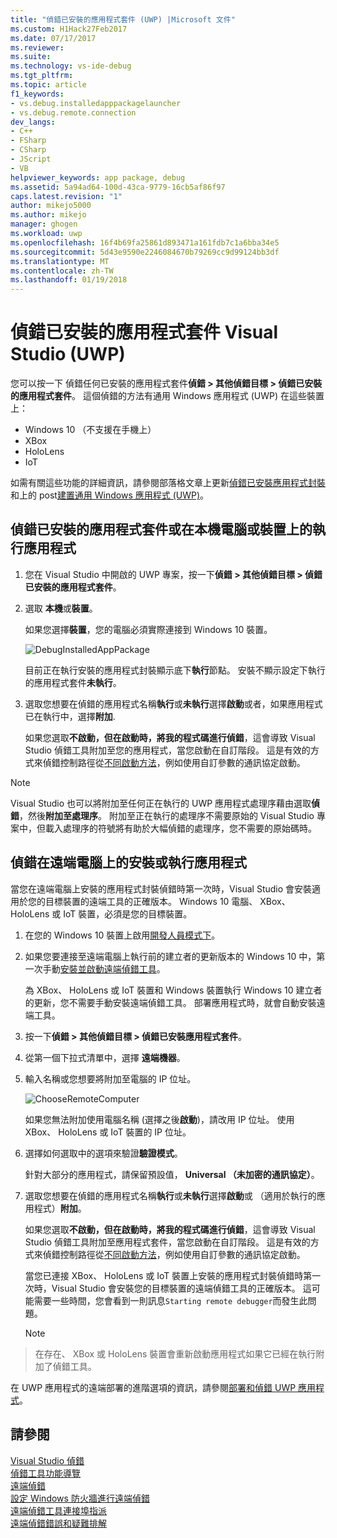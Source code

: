 ```yaml
---
title: "偵錯已安裝的應用程式套件 (UWP) |Microsoft 文件"
ms.custom: H1Hack27Feb2017
ms.date: 07/17/2017
ms.reviewer: 
ms.suite: 
ms.technology: vs-ide-debug
ms.tgt_pltfrm: 
ms.topic: article
f1_keywords:
- vs.debug.installedapppackagelauncher
- vs.debug.remote.connection
dev_langs:
- C++
- FSharp
- CSharp
- JScript
- VB
helpviewer_keywords: app package, debug
ms.assetid: 5a94ad64-100d-43ca-9779-16cb5af86f97
caps.latest.revision: "1"
author: mikejo5000
ms.author: mikejo
manager: ghogen
ms.workload: uwp
ms.openlocfilehash: 16f4b69fa25861d893471a161fdb7c1a6bba34e5
ms.sourcegitcommit: 5d43e9590e2246084670b79269cc9d99124bb3df
ms.translationtype: MT
ms.contentlocale: zh-TW
ms.lasthandoff: 01/19/2018
---
```

# <a name="debug-an-installed-app-package-in-visual-studio-uwp"></a>偵錯已安裝的應用程式套件 Visual Studio (UWP)

您可以按一下 偵錯任何已安裝的應用程式套件**偵錯 > 其他偵錯目標 > 偵錯已安裝的應用程式套件**。 這個偵錯的方法有通用 Windows 應用程式 (UWP) 在這些裝置上：

* Windows 10 （不支援在手機上）
* XBox
* HoloLens
* IoT

如需有關這些功能的詳細資訊，請參閱部落格文章上更新[偵錯已安裝應用程式封裝](https://blogs.msdn.microsoft.com/visualstudioalm/2016/03/30/updates-for-debugging-installed-app-packages-in-visual-studio-2015-update-2/)和上的 post[建置通用 Windows 應用程式 (UWP)](https://blogs.msdn.microsoft.com/visualstudio/2016/08/02/universal-windows-apps-targeting-windows-10-anniversary-sdk/)。

## <a name="debug-an-installed-app-package-or-running-app-on-a-local-machine-or-device"></a>偵錯已安裝的應用程式套件或在本機電腦或裝置上的執行應用程式

1. 您在 Visual Studio 中開啟的 UWP 專案，按一下**偵錯 > 其他偵錯目標 > 偵錯已安裝的應用程式套件**。

2. 選取 **本機**或**裝置**。

     如果您選擇**裝置**，您的電腦必須實際連接到 Windows 10 裝置。

     ![DebugInstalledAppPackage](../debugger/media/debug-installed-app-pkg.png "DebugInstalledAppPackage")

     目前正在執行安裝的應用程式封裝顯示底下**執行**節點。 安裝不顯示設定下執行的應用程式套件**未執行**。

3. 選取您想要在偵錯的應用程式名稱**執行**或**未執行**選擇**啟動**或者，如果應用程式已在執行中，選擇**附加**.

     如果您選取**不啟動，但在啟動時，將我的程式碼進行偵錯**，這會導致 Visual Studio 偵錯工具附加至您的應用程式，當您啟動在自訂階段。 這是有效的方式來偵錯控制路徑從[不同啟動方法](/windows/uwp/xbox-apps/automate-launching-uwp-apps)，例如使用自訂參數的通訊協定啟動。

> [!NOTE]
> Visual Studio 也可以將附加至任何正在執行的 UWP 應用程式處理序藉由選取**偵錯**，然後**附加至處理序**。 附加至正在執行的處理序不需要原始的 Visual Studio 專案中，但載入處理序的符號將有助於大幅偵錯的處理序，您不需要的原始碼時。
  
## <a name="remote"></a>偵錯在遠端電腦上的安裝或執行應用程式 

當您在遠端電腦上安裝的應用程式封裝偵錯時第一次時，Visual Studio 會安裝適用於您的目標裝置的遠端工具的正確版本。 Windows 10 電腦、 XBox、 HoloLens 或 IoT 裝置，必須是您的目標裝置。

1. 在您的 Windows 10 裝置上啟用[開發人員模式下](/windows/uwp/get-started/enable-your-device-for-development)。

2. 如果您要連接至遠端電腦上執行前的建立者的更新版本的 Windows 10 中，第一次手動[安裝並啟動遠端偵錯工具](../debugger/remote-debugging.md)。

     為 XBox、 HoloLens 或 IoT 裝置和 Windows 裝置執行 Windows 10 建立者的更新，您不需要手動安裝遠端偵錯工具。 部署應用程式時，就會自動安裝遠端工具。

3. 按一下**偵錯 > 其他偵錯目標 > 偵錯已安裝應用程式套件**。

4. 從第一個下拉式清單中，選擇 **遠端機器**。

5. 輸入名稱或您想要將附加至電腦的 IP 位址。

     ![ChooseRemoteComputer](../debugger/media/debug-remote-app-pkg.png "ChooseRemoteComputer")

     如果您無法附加使用電腦名稱 (選擇之後**啟動**)，請改用 IP 位址。 使用 XBox、 HoloLens 或 IoT 裝置的 IP 位址。

5. 選擇如何選取中的選項來驗證**驗證模式**。

    針對大部分的應用程式，請保留預設值， **Universal （未加密的通訊協定）**。

6. 選取您想要在偵錯的應用程式名稱**執行**或**未執行**選擇**啟動**或 （適用於執行的應用程式）**附加**。

     如果您選取**不啟動，但在啟動時，將我的程式碼進行偵錯**，這會導致 Visual Studio 偵錯工具附加至應用程式套件，當您啟動在自訂階段。 這是有效的方式來偵錯控制路徑從[不同啟動方法](/windows/uwp/xbox-apps/automate-launching-uwp-apps)，例如使用自訂參數的通訊協定啟動。

     當您已連接 XBox、 HoloLens 或 IoT 裝置上安裝的應用程式封裝偵錯時第一次時，Visual Studio 會安裝您的目標裝置的遠端偵錯工具的正確版本。 這可能需要一些時間，您會看到一則訊息``Starting remote debugger``而發生此問題。

     > [!NOTE]
> 在存在、 XBox 或 HoloLens 裝置會重新啟動應用程式如果它已經在執行附加了偵錯工具。

在 UWP 應用程式的遠端部署的進階選項的資訊，請參閱[部署和偵錯 UWP 應用程式](/windows/uwp/debug-test-perf/deploying-and-debugging-uwp-apps.md#advanced-remote-deployment-options)。 
  
## <a name="see-also"></a>請參閱  
 [Visual Studio 偵錯](../debugger/index.md)  
 [偵錯工具功能導覽](../debugger/debugger-feature-tour.md)  
 [遠端偵錯](../debugger/remote-debugging.md)  
 [設定 Windows 防火牆進行遠端偵錯](../debugger/configure-the-windows-firewall-for-remote-debugging.md)  
 [遠端偵錯工具連接埠指派](../debugger/remote-debugger-port-assignments.md)  
 [遠端偵錯錯誤和疑難排解](../debugger/remote-debugging-errors-and-troubleshooting.md)